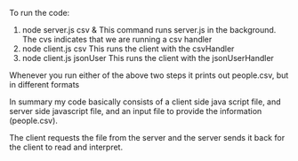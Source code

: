 To run the code:
1. node server.js csv &
This command runs server.js in the background. The cvs indicates that we are running
a csv handler
2. node client.js csv
This runs the client with the csvHandler
3. node client.js jsonUser
This runs the client with the jsonUserHandler

Whenever you run either of the above two steps it prints out people.csv, but in different
formats

In summary my code basically consists of a client side java script file, and server
side javascript file, and an input file to provide the information (people.csv).

The client requests the file from the server and the server sends it back for the
client to read and interpret.
